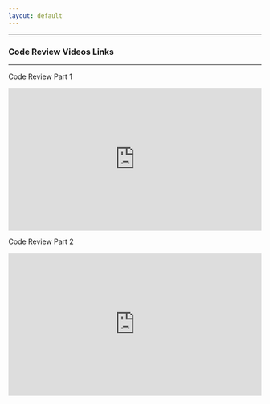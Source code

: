 ```yaml
---
layout: default
---
```


---
### Code Review Videos Links
---

Code Review Part 1

<div style="position: relative; width: 100%; padding-bottom: 56.25%">
<iframe src="https://www.youtube.com/embed/MPRjPozSNDI" 
        title="Code Review Part 1" frameborder="0" allowfullscreen
        allow="accelerometer; autoplay; clipboard-write; encrypted-media; gyroscope; picture-in-picture" 
        style="position: absolute; width: 100%; height: 100%;">
</iframe>
</div>


Code Review Part 2


<div style="position: relative; width: 100%; padding-bottom: 56.25%">
<iframe src="https://www.youtube.com/embed/bVXsJAzRMOo" 
        title="Code Review Part 2" frameborder="0" allowfullscreen
        allow="accelerometer; autoplay; clipboard-write; encrypted-media; gyroscope; picture-in-picture" 
        style="position: absolute; width: 100%; height: 100%;">
</iframe>
</div>
